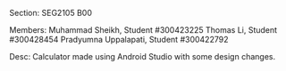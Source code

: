 Section: SEG2105 B00

Members:
Muhammad Sheikh, Student #300423225 
Thomas Li, Student #300428454 
Pradyumna Uppalapati, Student #300422792

Desc: Calculator made using Android Studio with some design changes.
